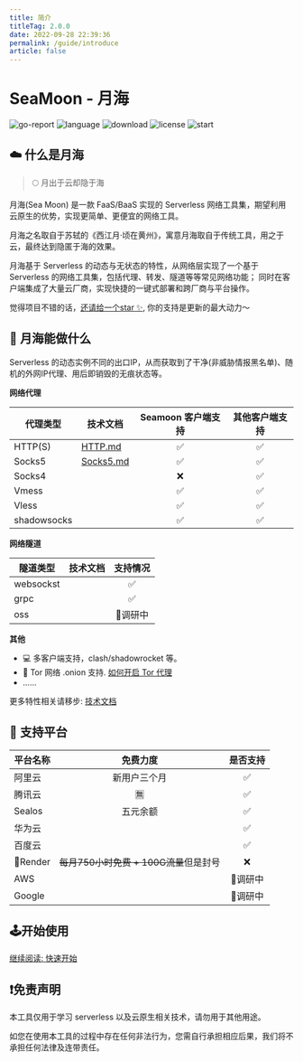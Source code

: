 ```yaml
---
title: 简介
titleTag: 2.0.0
date: 2022-09-28 22:39:36
permalink: /guide/introduce
article: false
---
```


# SeaMoon - 月海

![go-report](https://goreportcard.com/badge/github.com/DVKunion/SeaMoon)
![language](https://img.shields.io/github/languages/top/DVKunion/SeaMoon.svg?&color=blueviolet)
![download](https://img.shields.io/github/downloads/dvkunion/seamoon/total?color=orange)
![license](https://img.shields.io/badge/LICENSE-MIT-777777.svg)
![start](https://img.shields.io/github/stars/DVKunion/SeaMoon.svg)

## ☁️ 什么是月海

> 🌕 月出于云却隐于海

月海(Sea Moon) 是一款 FaaS/BaaS 实现的 Serverless 网络工具集，期望利用云原生的优势，实现更简单、更便宜的网络工具。

月海之名取自于苏轼的《西江月·顷在黄州》，寓意月海取自于传统工具，用之于云，最终达到隐匿于海的效果。

月海基于 Serverless 的动态与无状态的特性，从网络层实现了一个基于 Serverless 的网络工具集，包括代理、转发、隧道等等常见网络功能；
同时在客户端集成了大量云厂商，实现快捷的一键式部署和跨厂商与平台操作。

觉得项目不错的话，[还请给一个star ✨](https://github.com/DVKunion/SeaMoon), 你的支持是更新的最大动力～

## 🌟 月海能做什么

Serverless 的动态实例不同的出口IP，从而获取到了干净(非威胁情报黑名单)、随机的外网IP代理、用后即销毁的无痕状态等。

**网络代理**

| 代理类型        | 技术文档                                                      | Seamoon 客户端支持 | 其他客户端支持 |
|-------------|-----------------------------------------------------------|:-------------:|:-------:|
| HTTP(S)     | [HTTP.md](https://seamoon.dvkunion.cn/tech/net/http/)     |       ✅       |    ✅    |
| Socks5      | [Socks5.md](https://seamoon.dvkunion.cn/tech/net/socks5/) |       ✅       |    ✅    |
| Socks4      | []()                                                      |       ❌       |    ✅    |
| Vmess       | []()                                                      |       ✅       |    ✅    |
| Vless       | []()                                                      |       ✅       |    ✅    |
| shadowsocks | []()                                                      |       ✅       |    ✅    | 

**网络隧道**

| 隧道类型      | 技术文档 | 支持情况  |
|-----------|------|:-----:|
| websockst | []() |   ✅   |
| grpc      | []() |   ✅   |
| oss       | []() | 🐷调研中 |

**其他**

+ 💻 多客户端支持，clash/shadowrocket 等。
+ 🧅 Tor 网络 .onion 支持. [如何开启 Tor 代理](https://seamoon.dvkunion.cn/guide/client/tor/)
+ ......

更多特性相关请移步: [技术文档](https://seamoon.dvkunion.cn/tech/feature/)

## 🧭 支持平台

| 平台名称     |            免费力度            | 是否支持  |   
|----------|:--------------------------:|:-----:|
| 阿里云      |           新用户三个月           |   ✅   |
| 腾讯云      |            🈚️             |   ✅   | 
| Sealos   |            五元余额            |   ✅   | 
| 华为云      |                            |   ✅   |  
| 百度云      |                            |   ✅   | 
| 🙅Render | ~~每月750小时免费 + 100G流量~~但是封号 |   ❌   |
| AWS      |                            | 🐷调研中 |  
| Google   |                            | 🐷调研中 | 

## 🕹开始使用

[继续阅读: 快速开始](https://seamoon.dvkunion.cn/guide/start)

## ❗免责声明

本工具仅用于学习 serverless 以及云原生相关技术，请勿用于其他用途。

如您在使用本工具的过程中存在任何非法行为，您需自行承担相应后果，我们将不承担任何法律及连带责任。